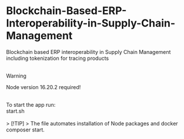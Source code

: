 # Blockchain-Based-ERP-Interoperability-in-Supply-Chain-Management
Blockchain based ERP interoperability in Supply Chain Management including tokenization for tracing products
<br/><br/>
> [!WARNING]
> Node version 16.20.2 required!

<br/>
To start the app run:<br/>
start.sh<br/>

<br/>
> [!TIP]
> The file automates installation of Node packages and docker composer start.
